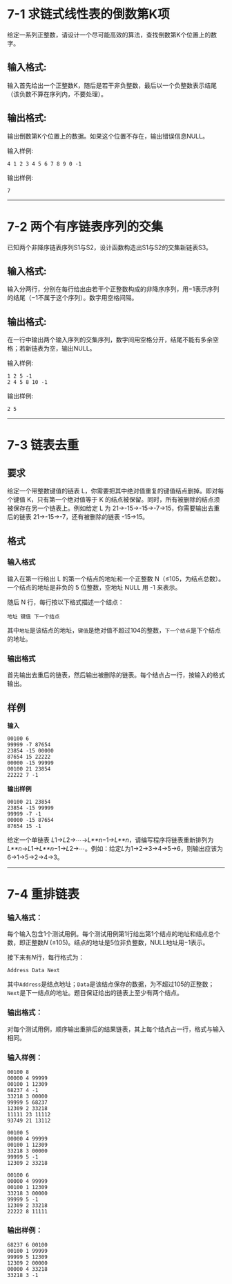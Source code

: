 # 7-1 求链式线性表的倒数第K项

给定一系列正整数，请设计一个尽可能高效的算法，查找倒数第K个位置上的数字。

## 输入格式:
输入首先给出一个正整数K，随后是若干非负整数，最后以一个负整数表示结尾（该负数不算在序列内，不要处理）。

## 输出格式:
输出倒数第K个位置上的数据。如果这个位置不存在，输出错误信息NULL。

输入样例:
```
4 1 2 3 4 5 6 7 8 9 0 -1
```
输出样例:
```
7
```
---

# 7-2 两个有序链表序列的交集

已知两个非降序链表序列S1与S2，设计函数构造出S1与S2的交集新链表S3。

## 输入格式:
输入分两行，分别在每行给出由若干个正整数构成的非降序序列，用−1表示序列的结尾（−1不属于这个序列）。数字用空格间隔。

## 输出格式:
在一行中输出两个输入序列的交集序列，数字间用空格分开，结尾不能有多余空格；若新链表为空，输出NULL。

输入样例:
```
1 2 5 -1
2 4 5 8 10 -1
```
输出样例:
```
2 5
```
---

# 7-3 链表去重

## 要求

给定一个带整数键值的链表 L，你需要把其中绝对值重复的键值结点删掉。即对每个键值 K，只有第一个绝对值等于 K 的结点被保留。同时，所有被删除的结点须被保存在另一个链表上。例如给定 L 为 21→-15→-15→-7→15，你需要输出去重后的链表 21→-15→-7，还有被删除的链表 -15→15。

## 格式

### 输入格式

输入在第一行给出 L 的第一个结点的地址和一个正整数 N（≤105，为结点总数）。一个结点的地址是非负的 5 位整数，空地址 NULL 用 -1 来表示。

随后 N 行，每行按以下格式描述一个结点：

```plaintext
地址 键值 下一个结点
```

其中`地址`是该结点的地址，`键值`是绝对值不超过104的整数，`下一个结点`是下个结点的地址。

### 输出格式

首先输出去重后的链表，然后输出被删除的链表。每个结点占一行，按输入的格式输出。

## 样例

**输入**

```in
00100 6
99999 -7 87654
23854 -15 00000
87654 15 22222
00000 -15 99999
00100 21 23854
22222 7 -1

```

**输出样例**

```out
00100 21 23854
23854 -15 99999
99999 -7 -1
00000 -15 87654
87654 15 -1
```

给定一个单链表 *L*1→*L*2→⋯→*L**n*−1→*L**n*，请编写程序将链表重新排列为 *L**n*→*L*1→*L**n*−1→*L*2→⋯。例如：给定*L*为1→2→3→4→5→6，则输出应该为6→1→5→2→4→3。

---
# 7-4 重排链表

### 输入格式：

每个输入包含1个测试用例。每个测试用例第1行给出第1个结点的地址和结点总个数，即正整数*N* (≤105)。结点的地址是5位非负整数，NULL地址用−1表示。

接下来有*N*行，每行格式为：

```
Address Data Next
```

其中`Address`是结点地址；`Data`是该结点保存的数据，为不超过105的正整数；`Next`是下一结点的地址。题目保证给出的链表上至少有两个结点。

### 输出格式：

对每个测试用例，顺序输出重排后的结果链表，其上每个结点占一行，格式与输入相同。

### 输入样例：

```in
00100 8
00000 4 99999
00100 1 12309
68237 4 -1
33218 3 00000
99999 5 68237
12309 2 33218
11111 23 11112
93749 21 13112
```
```plaintext
00100 5
00000 4 99999
00100 1 12309
33218 3 00000
99999 5 -1
12309 2 33218
```
```plaintext
00100 6
00000 4 99999
00100 1 12309
33218 3 00000
99999 5 -1
12309 2 33218
22222 8 11111
```

### 输出样例：

```out
68237 6 00100
00100 1 99999
99999 5 12309
12309 2 00000
00000 4 33218
33218 3 -1
```
